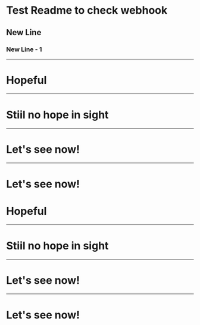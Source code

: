 # Test Readme to check webhook
## New Line
### New Line - 1
---
# Hopeful
---
# Stiil no hope in sight
---
# Let's see now!
---
# Let's see now!
# Hopeful
---
# Stiil no hope in sight
---
# Let's see now!
---
# Let's see now!
